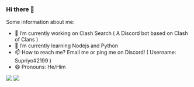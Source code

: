 ### Hi there 👋

Some information about me:

- 🔭 I’m currently working on Clash Search ( A Discord bot based on Clash of Clans )
- 🌱 I’m currently learning Nodejs and Python
- 📫 How to reach me? Email me or ping me on Discord! ( Username: Supriyo#2199 )
- 😄 Pronouns: He/Him


<img src="https://github-readme-stats.vercel.app/api?username=CoderSupriyo&show_icons=true&hide=prs,issues">
<img src="https://github-readme-stats.vercel.app/api/top-langs/?username=CoderSupriyo">

